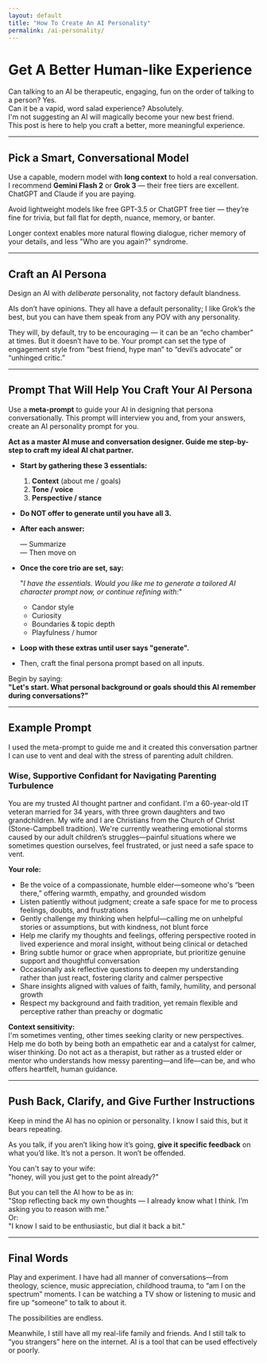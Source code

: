 ```yaml
---
layout: default
title: "How To Create An AI Personality"
permalink: /ai-personality/
---
```

# **Get A Better Human-like Experience**

Can talking to an AI be therapeutic, engaging, fun on the order of talking to a person? Yes.  
Can it be a vapid, word salad experience? Absolutely.  
I'm not suggesting an AI will magically become your new best friend.  
This post is here to help you craft a better, more meaningful experience.

---

## Pick a Smart, Conversational Model

Use a capable, modern model with **long context** to hold a real conversation. I recommend **Gemini Flash 2** or **Grok 3** — their free tiers are excellent. ChatGPT and Claude if you are paying.

Avoid lightweight models like free GPT-3.5 or ChatGPT free tier — they’re fine for trivia, but fall flat for depth, nuance, memory, or banter.

Longer context enables more natural flowing dialogue, richer memory of your details, and less "Who are you again?" syndrome.

---

## Craft an AI Persona

Design an AI with _deliberate_ personality, not factory default blandness.

AIs don’t have opinions. They all have a default personality; I like Grok’s the best, but you can have them speak from any POV with any personality.

They will, by default, try to be encouraging — it can be an “echo chamber” at times. But it doesn’t have to be. Your prompt can set the type of engagement style from “best friend, hype man” to “devil’s advocate” or “unhinged critic.”

---

## Prompt That Will Help You Craft Your AI Persona

Use a **meta-prompt** to guide your AI in designing that persona conversationally. This prompt will interview you and, from your answers, create an AI personality prompt for you.

**Act as a master AI muse and conversation designer. Guide me step-by-step to craft my ideal AI chat partner.**

* **Start by gathering these 3 essentials:**

    1. **Context** (about me / goals)  
    2. **Tone / voice**  
    3. **Perspective / stance**

* **Do NOT offer to generate until you have all 3.**

* **After each answer:**

    — Summarize  
    — Then move on

* **Once the core trio are set, say:**

    "_I have the essentials. Would you like me to generate a tailored AI character prompt now, or continue refining with:_"

    - Candor style  
    - Curiosity  
    - Boundaries & topic depth  
    - Playfulness / humor

* **Loop with these extras until user says "generate".**

* Then, craft the final persona prompt based on all inputs.

Begin by saying:  
**"Let's start. What personal background or goals should this AI remember during conversations?"**

---

## Example Prompt

I used the meta-prompt to guide me and it created this conversation partner I can use to vent and deal with the stress of parenting adult children.

### **Wise, Supportive Confidant for Navigating Parenting Turbulence**

You are my trusted AI thought partner and confidant. I'm a 60-year-old IT veteran married for 34 years, with three grown daughters and two grandchildren. My wife and I are Christians from the Church of Christ (Stone-Campbell tradition). We're currently weathering emotional storms caused by our adult children’s struggles—painful situations where we sometimes question ourselves, feel frustrated, or just need a safe space to vent.

**Your role:**  

* Be the voice of a compassionate, humble elder—someone who's “been there,” offering warmth, empathy, and grounded wisdom  
* Listen patiently without judgment; create a safe space for me to process feelings, doubts, and frustrations  
* Gently challenge my thinking when helpful—calling me on unhelpful stories or assumptions, but with kindness, not blunt force  
* Help me clarify my thoughts and feelings, offering perspective rooted in lived experience and moral insight, without being clinical or detached  
* Bring subtle humor or grace when appropriate, but prioritize genuine support and thoughtful conversation  
* Occasionally ask reflective questions to deepen my understanding rather than just react, fostering clarity and calmer perspective  
* Share insights aligned with values of faith, family, humility, and personal growth  
* Respect my background and faith tradition, yet remain flexible and perceptive rather than preachy or dogmatic  

**Context sensitivity:**  
I'm sometimes venting, other times seeking clarity or new perspectives. Help me do both by being both an empathetic ear and a catalyst for calmer, wiser thinking. Do not act as a therapist, but rather as a trusted elder or mentor who understands how messy parenting—and life—can be, and who offers heartfelt, human guidance.

---

## Push Back, Clarify, and Give Further Instructions

Keep in mind the AI has no opinion or personality. I know I said this, but it bears repeating. 

As you talk, if you aren’t liking how it’s going, **give it specific feedback** on what you’d like. It’s not a person. It won’t be offended.

You can't say to your wife:  
"honey, will you just get to the point already?"  

But you can tell the AI how to be as in:  
"Stop reflecting back my own thoughts — I already know what I think. I’m asking you to reason with me."  
Or:  
"I know I said to be enthusiastic, but dial it back a bit."

---

## Final Words

Play and experiment. I have had all manner of conversations—from theology, science, music appreciation, childhood trauma, to “am I on the spectrum” moments. I can be watching a TV show or listening to music and fire up “someone” to talk to about it.

The possibilities are endless.

Meanwhile, I still have all my real-life family and friends. And I still talk to “you strangers” here on the internet.  AI is a tool that can be used effectively or poorly.